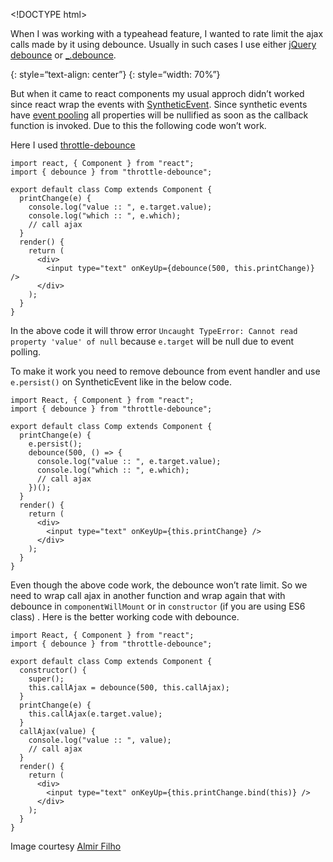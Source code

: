 &lt;!DOCTYPE html&gt;

When I was working with a typeahead feature, I wanted to rate limit the ajax calls made by it using debounce. Usually in such cases I use either [jQuery debounce](http://benalman.com/projects/jquery-throttle-debounce-plugin/) or [\_.debounce](http://underscorejs.org/#debounce).

{: style=“text-align: center”} {: style=“width: 70%”}

But when it came to react components my usual approch didn’t worked since react wrap the events with [SyntheticEvent](https://facebook.github.io/react/docs/events.html#syntheticevent). Since synthetic events have [event pooling](https://facebook.github.io/react/docs/events.html#event-pooling) all properties will be nullified as soon as the callback function is invoked. Due to this the following code won’t work.

Here I used [throttle-debounce](https://www.npmjs.com/package/throttle-debounce)

    import react, { Component } from "react";
    import { debounce } from "throttle-debounce";

    export default class Comp extends Component {
      printChange(e) {
        console.log("value :: ", e.target.value);
        console.log("which :: ", e.which);
        // call ajax
      }
      render() {
        return (
          <div>
            <input type="text" onKeyUp={debounce(500, this.printChange)} />
          </div>
        );
      }
    }

In the above code it will throw error `Uncaught TypeError: Cannot read property 'value' of null` because `e.target` will be null due to event polling.

To make it work you need to remove debounce from event handler and use `e.persist()` on SyntheticEvent like in the below code.

    import React, { Component } from "react";
    import { debounce } from "throttle-debounce";

    export default class Comp extends Component {
      printChange(e) {
        e.persist();
        debounce(500, () => {
          console.log("value :: ", e.target.value);
          console.log("which :: ", e.which);
          // call ajax
        })();
      }
      render() {
        return (
          <div>
            <input type="text" onKeyUp={this.printChange} />
          </div>
        );
      }
    }

Even though the above code work, the debounce won’t rate limit. So we need to wrap call ajax in another function and wrap again that with debounce in `componentWillMount` or in `constructor` (if you are using ES6 class) . Here is the better working code with debounce.

    import React, { Component } from "react";
    import { debounce } from "throttle-debounce";

    export default class Comp extends Component {
      constructor() {
        super();
        this.callAjax = debounce(500, this.callAjax);
      }
      printChange(e) {
        this.callAjax(e.target.value);
      }
      callAjax(value) {
        console.log("value :: ", value);
        // call ajax
      }
      render() {
        return (
          <div>
            <input type="text" onKeyUp={this.printChange.bind(this)} />
          </div>
        );
      }
    }

Image courtesy [Almir Filho](http://www.slideshare.net/almirfilh0/throttle-and-debounce-patterns-in-web-apps)
